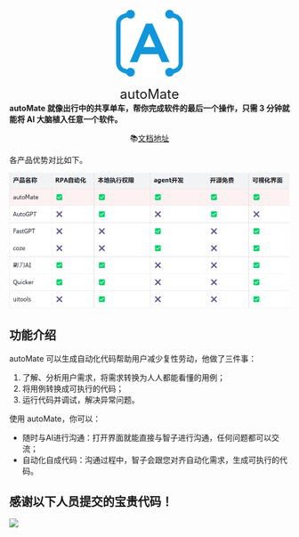 <div align="center">

<a ><img src="./resources/logo.png" width="120" height="120" alt="autoMate logo"></a>

<div style="font-size:24px;">autoMate</div>

</div>
<b>autoMate 就像出行中的共享单车，帮你完成软件的最后一个操作，只需 3 分钟就能将 AI 大脑植入任意一个软件。</b>

<div align="center">


📚[文档地址](https://s0soyusc93k.feishu.cn/wiki/JhhIwAUXJiBHG9kmt3YcXisWnec?from=from_copylink)

</div>
各产品优势对比如下。

![alt text](./resources/diff.png)

## 功能介绍

autoMate 可以生成自动化代码帮助用户减少复性劳动，他做了三件事：

1. 了解、分析用户需求，将需求转换为人人都能看懂的用例；
2. 将用例转换成可执行的代码；
3. 运行代码并调试，解决异常问题。

使用 autoMate，你可以：

- 随时与AI进行沟通：打开界面就能直接与智子进行沟通，任何问题都可以交流；
- 自动化自成代码：沟通过程中，智子会跟您对齐自动化需求，生成可执行的代码。


## 感谢以下人员提交的宝贵代码！

<a href="https://github.com/yuruotong1/autoMate/graphs/contributors">
  <img src="https://contrib.rocks/image?repo=yuruotong1/autoMate" />
</a>